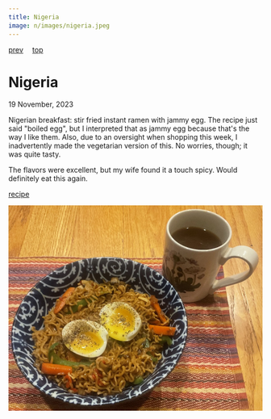 ```yaml
---
title: Nigeria
image: n/images/nigeria.jpeg
---
```

[prev](niger.md)&emsp;
[top](../index.md)&emsp;
# Nigeria
19 November, 2023

Nigerian breakfast: stir fried instant ramen with jammy egg. The
recipe just said "boiled egg", but I interpreted that as jammy egg
because that's the way I like them. Also, due to an oversight when
shopping this week, I inadvertently made the vegetarian version of
this. No worries, though; it was quite tasty.

The flavors were excellent, but my wife found it a touch spicy. Would
definitely eat this again.

[recipe](https://www.thepretendchef.com/stir-fry-noodles/)

![breakfast](images/nigeria.jpeg)
